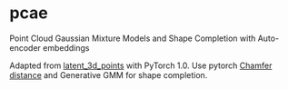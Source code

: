 # pcae
Point Cloud Gaussian Mixture Models and Shape Completion with Auto-encoder embeddings

Adapted from [latent_3d_points](https://github.com/optas/latent_3d_points) with PyTorch 1.0. Use pytorch [Chamfer distance](https://gist.github.com/WangZixuan/4c4cdf49ce9989175e94524afc946726) and Generative GMM for shape completion. 

